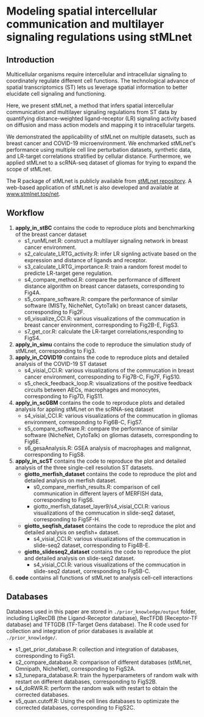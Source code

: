# Modeling spatial intercellular communication and multilayer signaling regulations using stMLnet

## Introduction
Multicellular organisms require intercellular and intracellular signaling to coordinately regulate different cell functions. The technological advance of spatial transcriptomics (ST) lets us leverage spatial information to better elucidate cell signaling and functioning. 

Here, we present stMLnet, a method that infers spatial intercellular communication and multilayer signaling regulations from ST data by quantifying distance-weighted ligand-receptor (LR) signaling activity based on diffusion and mass action models and mapping it to intracellular targets. 

We demonstrated the applicability of stMLnet on multiple datasets, such as breast cancer and COVID-19 microenvironment. We enchmarked stMLnet's performance using multiple cell line perturbation datasets, synthetic data, and LR-target correlations stratified by cellular distance. Furthermore, we applied stMLnet to a scRNA-seq dataset of gliomas for trying to expand the scope of stMLnet.

The R package of stMLnet is publicly available from <a href="https://github.com/SunXQlab/stMLnet" target="_blank">stMLnet repository</a>. A web-based application of stMLnet is also developed and available at www.stmlnet.top/net. 
 
## Workflow

1. **apply_in_stBC** contains the code to reproduce plots and benchmarking of the breast cancer dataset <br>
    - s1_runMLnet.R: construct a multilayer signaling network in breast cancer environment.
    - s2_calculate_LRTG_activity.R: infer LR signling activate based on the expression and distance of ligands and receptor.
    - s3_calculate_LRTG_importance.R: train a random forest model to predicte LR-target gene regulation.
    - s4_compare_method.R: compare the performance of different distance algorithm on breast cancer datasets, corresponding to Fig4A.
    - s5_compare_software.R: compare the performance of similar software (MISTy, NicheNet, CytoTalk) on breast cancer datasets, corresponding to Fig2F.
    - s6_visualize_CCI.R: various visualizations of the commucation in breast cancer environment, corresponding to Fig2B-E, FigS3.
   - s7_get_cor.R: calculate the LR-target correlations,responding to FigS4.
2. **apply_in_simu** contains the code to reproduce the simulation study of stMLnet, corresponding to Fig3. <br>
3. **apply_in_COVID19** contains the code to reproduce plots and detailed analysis of the COVID-19 ST dataset <br>
   - s4_visial_CCI.R: various visualizations of the commucation in breast cancer environment, corresponding to Fig7B-C, Fig7F, FigS10.
   - s5_check_feedback_loop.R: visualizations of the positive feedback circuits between AECs, macrophages and monocytes, corresponding to Fig7D, FigS11.
4. **apply_in_scGBM** contains the code to reproduce plots and detailed analysis for appling stMLnet on the scRNA-seq dataset <br>
   - s4_visial_CCI.R: various visualizations of the commucation in gliomas environment, corresponding to Fig6B-C, FigS7.
   - s5_compare_software.R: compare the performance of similar software (NicheNet, CytoTalk) on gliomas datasets, corresponding to Fig6E.
   - s6_gesaAnalysis.R: GSEA analysis of macrophages and malignnat, corresponding to FigS8.
5. **apply_in_scST** contains the code to reproduce the plot and detailed analysis of the three single-cell resolution ST datasets.<br>
   - **giotto_merfish_dataset** contains the code to reproduce the plot and detailed analysis on merfish dataset.<br>
      + s0_compare_merfish_results.R: comparison of cell communication in different layers of MERFISH data, corresponding to FigS6.
      + giotto_merfish_dataset_layer9/s4_visial_CCI.R: various visualizations of the commucation in slide-seq2 dataset, corresponding to Fig5F-H. 
   - **giotto_seqfish_dataset** contains the code to reproduce the plot and detailed analysis on seqfish+ dataset.<br>
      + s4_visial_CCI.R: various visualizations of the commucation in slide-seq2 dataset, corresponding to Fig4B-E.
   - **giotto_slideseq2_dataset** contains the code to reproduce the plot and detailed analysis on slide-seq2 dataset.<br>
      + s4_visial_CCI.R: various visualizations of the commucation in slide-seq2 dataset, corresponding to Fig5B-C.
6. **code** contains all functions of stMLnet to analysis cell-cell interactions <br>

## Databases

Databases used in this paper are stored in `./prior_knowledge/output` folder, including LigRecDB (the Ligand-Receptor database), RecTFDB (Receptor-TF database) and TFTGDB (TF-Target Gens database). The R code used for collection and integration of prior databases is available at `./prior_knowledge/`.

  - s1_get_prior_database.R: collection and integration of databases, corresponding to FigS1.
  - s2_compare_database.R: comparison of different databases (stMLnet, Omnipath, NicheNet), corresponding to FigS2A.
  - s3_tunepara_database.R: train the hyperparameters of random walk with restart on different databases, corresponding to FigS2B.
  - s4_doRWR.R: perform the random walk with restart to obtain the corrected databases.
  - s5_quan.cutoff.R: Using the cell lines databases to optimizate the corrected databases, corresponding to FigS2C.
    

